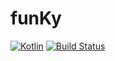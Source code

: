 # funKy

[![Kotlin](https://img.shields.io/badge/kotlin-1.0.6-blue.svg)](http://kotlinlang.org)
[![Build Status](https://travis-ci.org/travis-ci/travis-web.svg?branch=master)](https://travis-ci.org/travis-ci/travis-web)